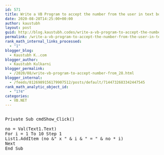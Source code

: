 ```yaml
---
id: 571
title: Write a VB Program to accept the number from the user in text box and display multiplication table of that number into the list box.
date: 2020-08-28T14:25:00+00:00
author: kaustubh
layout: post
guid: http://blog.kaustubh.codes/write-a-vb-program-to-accept-the-number-from-the-user-in-text-box-and-display-multiplication-table-of-that-number-into-the-list-box/
permalink: /write-a-vb-program-to-accept-the-number-from-the-user-in-text-box-and-display-multiplication-table-of-that-number-into-the-list-box/
rank_math_internal_links_processed:
  - "1"
blogger_blog:
  - Kaustubh K..com
blogger_author:
  - Kaustubh Kulkarni
blogger_permalink:
  - /2020/08/write-vb-program-to-accept-number-from_28.html
blogger_internal:
  - /feeds/8126989156179907512/posts/default/7144732683342447545
rank_math_analytic_object_id:
  - "174"
categories:
  - VB.NET
---
```

<pre><br />Private Sub cmdShow_Click()<br /><br />no = Val(Text1.Text)<br />For i = 1 To 10 Step 1<br />List1.AddItem (no &" x " & i & " = " & no * i)<br />Next<br />End Sub<br /><br /><br /></pre>